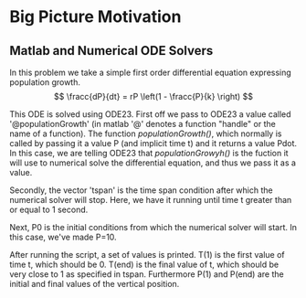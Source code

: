 # Big Picture Motivation

## Matlab and Numerical ODE Solvers
In this problem we take a simple first order differential equation expressing population growth.
$$
	\fracc{dP}{dt} = rP \left(1 - \fracc{P}{k} \right)
$$

This ODE is solved using ODE23. First off we pass to ODE23 a value called '@populationGrowth' (in matlab '@' denotes a function "handle" or the name of a function). The function *populationGrowth()*, which normally is called by passing it a value P (and implicit time t) and it returns a value Pdot. In this case, we are telling ODE23 that *populationGrowyh()* is the fuction it will use to numerical solve the differential equation, and thus we pass it as a value.<br />

Secondly, the vector 'tspan' is the time span condition after which the numerical solver will stop. Here, we have it running until time t greater than or equal to 1 second.<br />

Next, P0 is the initial conditions from which the numerical solver will start. In this case, we've made P=10.<br />

After running the script, a set of values is printed. T(1) is the first value of time t, which should be 0. T(end) is the final value of t, which should be very close to 1 as specified in tspan. Furthermore P(1) and P(end) are the initial and final values of the vertical position.
